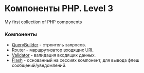 <h1>Компоненты PHP. Level 3</h1>
<p>My first collection of PHP components</p>
<h3>Компоненты</h3>
<ul>
    <li><a href="https://github.com/gepard456/exam3/tree/master/QueryBuilder">QueryBuilder</a> - строитель запросов.</li>
    <li><a href="https://github.com/gepard456/exam3/tree/master/Router">Router</a> - маршрутизатор входящих URI.</li>
    <li><a href="https://github.com/gepard456/exam3/tree/master/Validator">Validator</a> - валидация входящих данных.</li>
    <li><a href="https://github.com/gepard456/exam3/tree/master/Flash">Flash</a> - основанный на сессиях компонент, для вывода флеш сообщений/уведомлений.</li>
</ul>